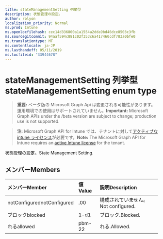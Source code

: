 ```yaml
---
title: stateManagementSetting 列挙型
description: 状態管理の設定。
author: rolyon
localization_priority: Normal
ms.prod: Intune
ms.openlocfilehash: cec14d336800a1a1554a2dda9bd46dce8503c3fb
ms.sourcegitcommit: 94aaf594c881c02f353c6a417460cdf783a0bfe0
ms.translationtype: MT
ms.contentlocale: ja-JP
ms.lasthandoff: 05/11/2019
ms.locfileid: "33944678"
---
```

# <a name="statemanagementsetting-enum-type"></a><span data-ttu-id="9daf0-103">stateManagementSetting 列挙型</span><span class="sxs-lookup"><span data-stu-id="9daf0-103">stateManagementSetting enum type</span></span>

> <span data-ttu-id="9daf0-104">**重要:** ベータ版の Microsoft Graph Api は変更される可能性があります。運用環境での使用はサポートされていません。</span><span class="sxs-lookup"><span data-stu-id="9daf0-104">**Important:** Microsoft Graph APIs under the /beta version are subject to change; production use is not supported.</span></span>

> <span data-ttu-id="9daf0-105">**注:** Microsoft Graph API for Intune では、テナントに対して[アクティブな intune ライセンス](https://go.microsoft.com/fwlink/?linkid=839381)が必要です。</span><span class="sxs-lookup"><span data-stu-id="9daf0-105">**Note:** The Microsoft Graph API for Intune requires an [active Intune license](https://go.microsoft.com/fwlink/?linkid=839381) for the tenant.</span></span>

<span data-ttu-id="9daf0-106">状態管理の設定。</span><span class="sxs-lookup"><span data-stu-id="9daf0-106">State Management Setting.</span></span>

## <a name="members"></a><span data-ttu-id="9daf0-107">メンバー</span><span class="sxs-lookup"><span data-stu-id="9daf0-107">Members</span></span>
|<span data-ttu-id="9daf0-108">メンバー</span><span class="sxs-lookup"><span data-stu-id="9daf0-108">Member</span></span>|<span data-ttu-id="9daf0-109">値</span><span class="sxs-lookup"><span data-stu-id="9daf0-109">Value</span></span>|<span data-ttu-id="9daf0-110">説明</span><span class="sxs-lookup"><span data-stu-id="9daf0-110">Description</span></span>|
|:---|:---|:---|
|<span data-ttu-id="9daf0-111">notConfigured</span><span class="sxs-lookup"><span data-stu-id="9daf0-111">notConfigured</span></span>|<span data-ttu-id="9daf0-112">.0</span><span class="sxs-lookup"><span data-stu-id="9daf0-112">0</span></span>|<span data-ttu-id="9daf0-113">構成されていません。</span><span class="sxs-lookup"><span data-stu-id="9daf0-113">Not configured.</span></span>|
|<span data-ttu-id="9daf0-114">ブロック</span><span class="sxs-lookup"><span data-stu-id="9daf0-114">blocked</span></span>|<span data-ttu-id="9daf0-115">1-d</span><span class="sxs-lookup"><span data-stu-id="9daf0-115">1</span></span>|<span data-ttu-id="9daf0-116">ブロック.</span><span class="sxs-lookup"><span data-stu-id="9daf0-116">Blocked.</span></span>|
|<span data-ttu-id="9daf0-117">れる</span><span class="sxs-lookup"><span data-stu-id="9daf0-117">allowed</span></span>|<span data-ttu-id="9daf0-118">pbm-2</span><span class="sxs-lookup"><span data-stu-id="9daf0-118">2</span></span>|<span data-ttu-id="9daf0-119">れる.</span><span class="sxs-lookup"><span data-stu-id="9daf0-119">Allowed.</span></span>|




